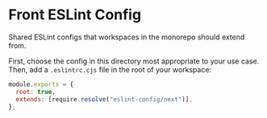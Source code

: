 # Front ESLint Config

Shared ESLint configs that workspaces in the monorepo should extend from.

First, choose the config in this directory most appropriate to your use case.
Then, add a `.eslintrc.cjs` file in the root of your workspace:

```js
module.exports = {
  root: true,
  extends: [require.resolve("eslint-config/next")],
};
```
